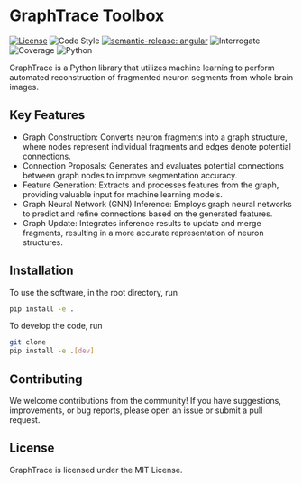 # GraphTrace Toolbox

[![License](https://img.shields.io/badge/license-MIT-brightgreen)](LICENSE)
![Code Style](https://img.shields.io/badge/code%20style-black-black)
[![semantic-release: angular](https://img.shields.io/badge/semantic--release-angular-e10079?logo=semantic-release)](https://github.com/semantic-release/semantic-release)
![Interrogate](https://img.shields.io/badge/interrogate-37.5%25-red)
![Coverage](https://img.shields.io/badge/coverage-100%25-brightgreen?logo=codecov)
![Python](https://img.shields.io/badge/python->=3.7-blue?logo=python)


GraphTrace is a Python library that utilizes machine learning to perform automated reconstruction of fragmented neuron segments from whole brain images.

## Key Features

- Graph Construction: Converts neuron fragments into a graph structure, where nodes represent individual fragments and edges denote potential connections.
- Connection Proposals: Generates and evaluates potential connections between graph nodes to improve segmentation accuracy.
- Feature Generation: Extracts and processes features from the graph, providing valuable input for machine learning models.
- Graph Neural Network (GNN) Inference: Employs graph neural networks to predict and refine connections based on the generated features.
- Graph Update: Integrates inference results to update and merge fragments, resulting in a more accurate representation of neuron structures.

## Installation
To use the software, in the root directory, run
```bash
pip install -e .
```

To develop the code, run
```bash
git clone 
pip install -e .[dev]
```

## Contributing
We welcome contributions from the community! If you have suggestions, improvements, or bug reports, please open an issue or submit a pull request.

## License
GraphTrace is licensed under the MIT License.
